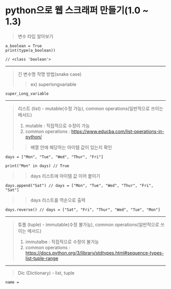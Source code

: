 # python으로 웹 스크래퍼 만들기(1.0 ~ 1.3)
</hr>

> 변수 타입 알아보기 
    
    a_boolean = True
    print(type(a_boolean))
    
    // <class 'boolean'>

-----------------------

> 긴 변수명 작명 방법(snake case)     
>    > ex) superlongvariable

    super_Long_variable
-----------------------

> 리스트 (list) - mutable(수정 가능), common operations(일반적으로 쓰이는 메서드)    
> 1. mutable : 직접적으로 수정이 가능     
> 2. common operations : <https://www.educba.com/list-operations-in-python/>
>
> > 배열 안에 해당하는 아이템 값이 있는지 확인
    
    days = ["Mon", "Tue", "Wed", "Thur", "Fri"]
    
    print("Mon" in days) // True
>    > days 리스트에 아이템 값 이어 붙이기
    
    days.append("Sat") // days = ["Mon", "Tue", "Wed", "Thur", "Fri", "Sat"]
>    > days 리스트를 역순으로 출력
    
    days.reverse() // days = ["Sat", "Fri", "Thur", "Wed", "Tue", "Mon"]
>    >

<hr/>

> 튜플 (tuple) - immutable(수정 불가능), common operations(일반적으로 쓰이는 메서드)    
> 1. immutalbe : 직접적으로 수정이 불가능    
> 2. common operations : <https://docs.python.org/3/library/stdtypes.html#sequence-types-list-tuple-range>    
-----------------------

> Dic (Dictionary) - list, tuple
    
    name = 







